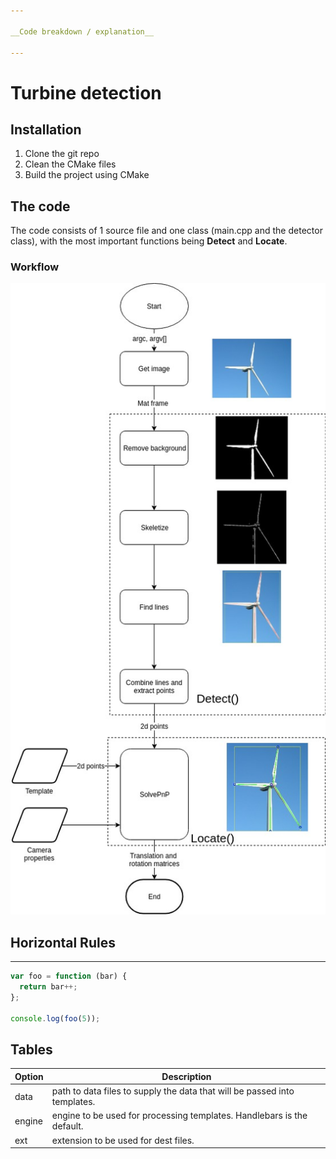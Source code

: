 ```yaml
---

__Code breakdown / explanation__ 

---
```


# Turbine detection


## Installation

1. Clone the git repo
2. Clean the CMake files
3. Build the project using CMake


## The code
The code consists of 1 source file and one class (main.cpp and the detector class), with the most important functions being __Detect__ and __Locate__.


### Workflow

![Flowchart](https://raw.githubusercontent.com/Tihjs137/Turbine-detection/master/Resources/Turbine%20detection.jpg)

<!-- 

### h3 Heading
#### h4 Heading
##### h5 Heading
###### h6 Heading 

-->


## Horizontal Rules

___


``` js
var foo = function (bar) {
  return bar++;
};

console.log(foo(5));
```

## Tables

| Option | Description |
| ------ | ----------- |
| data   | path to data files to supply the data that will be passed into templates. |
| engine | engine to be used for processing templates. Handlebars is the default. |
| ext    | extension to be used for dest files. |


